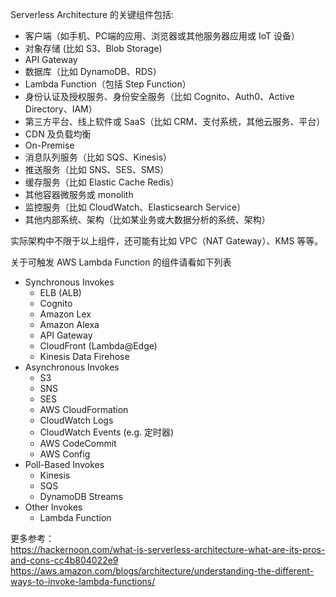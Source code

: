 Serverless Architecture 的关键组件包括:  
* 客户端（如手机、PC端的应用、浏览器或其他服务器应用或 IoT 设备）
* 对象存储 (比如 S3、Blob Storage) 
* API Gateway
* 数据库（比如 DynamoDB、RDS）
* Lambda Function（包括 Step Function）
* 身份认证及授权服务、身份安全服务（比如 Cognito、Auth0、Active Directory、IAM）
* 第三方平台、线上软件或 SaaS（比如 CRM、支付系统，其他云服务、平台）
* CDN 及负载均衡
* On-Premise
* 消息队列服务（比如 SQS、Kinesis）
* 推送服务（比如 SNS、SES、SMS）
* 缓存服务（比如 Elastic Cache Redis）
* 其他容器微服务或 monolith
* 监控服务（比如 CloudWatch、Elasticsearch Service）
* 其他内部系统、架构（比如某业务或大数据分析的系统、架构）  
  
实际架构中不限于以上组件，还可能有比如 VPC（NAT Gateway）、KMS 等等。  
  
关于可触发 AWS Lambda Function 的组件请看如下列表  
* Synchronous Invokes
    * ELB (ALB)
    * Cognito
    * Amazon Lex
    * Amazon Alexa
    * API Gateway
    * CloudFront (Lambda@Edge)
    * Kinesis Data Firehose
* Asynchronous Invokes
    * S3
    * SNS
    * SES
    * AWS CloudFormation
    * CloudWatch Logs
    * CloudWatch Events (e.g. 定时器)
    * AWS CodeCommit
    * AWS Config
* Poll-Based Invokes
    * Kinesis
    * SQS
    * DynamoDB Streams
* Other Invokes
    * Lambda Function
  
  
更多参考：  
https://hackernoon.com/what-is-serverless-architecture-what-are-its-pros-and-cons-cc4b804022e9  
https://aws.amazon.com/blogs/architecture/understanding-the-different-ways-to-invoke-lambda-functions/  

